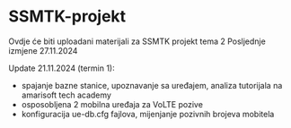 # SSMTK-projekt
Ovdje će biti uploadani materijali za SSMTK projekt tema 2
Posljednje izmjene 27.11.2024


Update 21.11.2024 (termin 1):

- spajanje bazne stanice, upoznavanje sa uređajem, analiza tutorijala na amarisoft tech academy
- osposobljena 2 mobilna uređaja za VoLTE pozive
- konfiguracija ue-db.cfg fajlova, mijenjanje pozivnih brojeva mobitela
